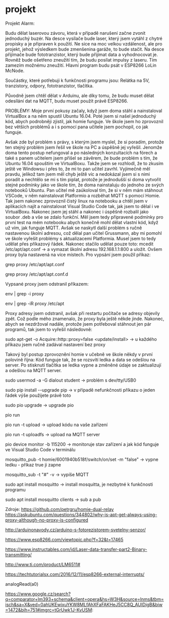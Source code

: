 # projekt
Projekt Alarm:

Budu dělat laserovou závoru, která v případě narušení začne zvonit jednoduchý buzér. Na desce vysílače bude laser, který jsem vytáhl z chytré propisky a je připraven k použití. Ne sice na moc velkou vzdálenost, ale pro projekt, jehož výsledkem bude zmenšenina garáže, to bude stačit. Na desce přijímače bude fototranzistor, který bude přijímat data a vyhodnocovat je. Rovněž bude ošetřeno zneužití tím, že budu posílat impulsy z laseru. Tím zamezím možnému zneužití. Hlavní program budu psát v ESP8266 LoLin McNode.

Součástky, které potřebuji k funkčnosti programu jsou: Relátka na 5V, tranzistory, odpory, fototranzistor, tlačítka.

Původně jsem chtěl dělat v Arduinu, ale díky tomu, že budu muset dělat odesílání dat na MQTT, budu muset použít právě ESP8266.

PROBLÉMY:
Moje první pokusy začaly, když jsem doma stáhl a nainstaloval VirtualBox a na něm spustil Ubuntu 16.04. Poté jsem si našel jednoduchý kód, abych podrobněji zjistil, jak homie funguje. Ve škole jsem ho zprovoznil bez větších problémů a i s pomocí pana učitele jsem pochopil, co jak funguje.


Avšak zde byl problém s právy, s kterým jsem myslel, že si poradím, protože ten stejný problém jsem řešil ve škole na PC a úspěšně jej vyřešil. Jenomže doma tento postup nefungoval a po následných konzultacích na fórech a také s panem učitelem jsem přišel se závěrem, že bude problém s tím, že Ubuntu 16.04 spouštím ve VirtualBoxu. Takže jsem se rozhlodl, že to zkusím ještě ve Windowsu i přes to, že mi to pan učitel zavrhl. Vyjímečně měl pravdu, jelikož tam jsem měl chyb ještě víc a nedokázal jsem si s nimi poradit a nechtělo se mi s tím piplat, protože je jednodušší si doma vytvořit stejné podmínky jako ve škole tím, že doma nainstaluju do jednoho ze svých notebooků Ubuntu. Pan učitel mě zaúkoloval tím, že si v něm mám stáhnout VSCode, v něm nainstalovat Platformio a rozběhat MQTT s pomocí Homie. Tak jsem nakonec zprovoznil čistý linux na notebooku a chtěl jsem v aplikacích najít a nainstalovat Visual Studio Code tak, jak jsem to dělal i ve VirtualBoxu. Nakonec jsem jej stáhl a nakonec i úspěšně rozbalil jako soubor .deb a vše se zdalo funkční. Měl jsem tedy připravené podmínky pro první test na mém notebooku abych konečně mohl dělat vlastní kód, když už vím, jak funguje MQTT. Avšak se naskytl další problém s ručně nastavenou školní adresou, což dělal pan učitel Grussmann, aby mi pomohl ve škole vyřešit problémy s aktualizacemi Platformia. Musel jsem to tedy udělat přes příkazový řádek. Nakonec stačilo udělat pouze toto:
mcedit /etc/apt/apt.conf -> a vymazat školní adresu 192.168.1.1:800 a uložit. Ovšem proxy byla nastavená na více místech. Pro vypsání jsem použil příkaz:

grep proxy /etc/apt/apt.conf

grep proxy /etc/apt/apt.conf.d

Vypsané proxy jsem odstranil příkazem:

env | grep -i proxy

env | grep -iR proxy /etc/apt 

Proxy adresy jsem odstranil, avšak při restartu počítače se adresy objevily zpět. Což podle mého znamenalo, že proxy byla ještě někde jinde.  Nakonec, abych se nezdržoval nadále, protože jsem potřeboval stáhnout jen pár programů, tak jsem to vyřešil následovně:

sudo apt-get -o Acquire::http::proxy=false <update/install> -> u každého příkazu jsem ručně zadával nastavení bez proxy

Takový byl postup zprovoznění homie v učebně ve škole někdy v první polovině října:
Kód funguje tak, že se rozsvítí ledka a data se odešlou na server. Po stisknutí tlačítka se ledka vypne a změněné údaje se zaktualizují a odešlou na MQTT server.

sudo usermod -a -G dialout student -> problém s dev/tty/USB0 

sudo pip install --upgrade pip -> v případě nefunkčnosti příkazu o jeden řádek výše použijete právě toto

sudo pio upgrade -> upgrade pio 

pio run

pio run -t upload -> upload kódu na vaše zařízení

pio run -t uploadfs -> upload na MQTT server

pio device monitor -b 115200 -> monitoruje stav zařízení a jak kód funguje ve Visual Studio Code v terminálu

mosquitto_pub -t homie/6001940b518f/switch/on/set -m "false" -> vypne ledku - příkaz true ji zapne

mosquitto_sub -t "#" -v -> vypíše MQTT

sudo apt install mosquitto -> install mosquitta, je nezbytné k funkčnosti programu

sudo apt install mosquitto clients -> sub a pub

Zdroje:
https://github.com/petrgru/homie-dual-relay
https://askubuntu.com/questions/344802/why-is-apt-get-always-using-proxy-although-no-proxy-is-configured



http://arduinonavody.cz/arduino-s-fotorezistorem-svetelny-senzor/

https://www.esp8266.com/viewtopic.php?f=32&t=17465

https://www.instructables.com/id/Laser-data-transfer-part2-Binary-transmitting/

http://www.ti.com/product/LM6511#

https://techtutorialsx.com/2016/12/11/esp8266-external-interrupts/

analogRead(a0)

https://www.google.cz/search?q=comparator+lm393+schema&client=opera&hs=W3H&source=lnms&tbm=isch&sa=X&ved=0ahUKEwixuYKW8MLfAhXFaFAKHeJ5CC8Q_AUIDigB&biw=1472&bih=751#imgrc=tGrUwk1J-KvUSM:


